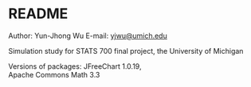 # README #
Author: Yun-Jhong Wu
E-mail: yjwu@umich.edu

Simulation study for STATS 700 final project, the University of Michigan

Versions of packages:
    JFreeChart 1.0.19,  
    Apache Commons Math 3.3
